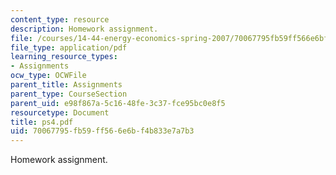 ```yaml
---
content_type: resource
description: Homework assignment.
file: /courses/14-44-energy-economics-spring-2007/70067795fb59ff566e6bf4b833e7a7b3_ps4.pdf
file_type: application/pdf
learning_resource_types:
- Assignments
ocw_type: OCWFile
parent_title: Assignments
parent_type: CourseSection
parent_uid: e98f867a-5c16-48fe-3c37-fce95bc0e8f5
resourcetype: Document
title: ps4.pdf
uid: 70067795-fb59-ff56-6e6b-f4b833e7a7b3
---
```

Homework assignment.

